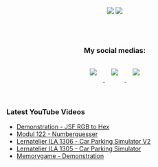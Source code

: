 <div align="center">
    <img style="padding-bottom: 3%" src="https://github-readme-stats.vercel.app/api?username=benjyros&show_icons=true&hide=contribs,prs&cache_seconds=86400&theme=synthwave" />
    <img style="padding-bottom: 3%" src="https://github-readme-stats.vercel.app/api/top-langs/?username=benjyros&layout=compact&theme=radical" />
</div>

<br>
<br>

<div align="center">
    <h3>My social medias:</h1>
    <a href="https://www.youtube.com/channel/UCFp7FoCb2FkXO66FTGx8WzA">
        <img style="padding: 3%" src="https://img.shields.io/badge/YouTube-FF0000?style=for-the-badge&logo=youtube&logoColor=white" />
    </a>
    <a href="https://www.instagram.com/benjyros/">
        <img style="padding: 3%" src="https://img.shields.io/badge/Instagram-E4405F?style=for-the-badge&logo=instagram&logoColor=white" />
    </a>
    <a href="https://twitter.com/benjyros">
        <img style="padding: 3%" src="https://img.shields.io/badge/Twitter-1DA1F2?style=for-the-badge&logo=twitter&logoColor=white" />
    </a>
</div>

<br>
<br>

### Latest YouTube Videos
<!-- YOUTUBE:START -->
- [Demonstration - JSF RGB to Hex](https://www.youtube.com/watch?v=jS86Wj6ncVc)
- [Modul 122 - Numberguesser](https://www.youtube.com/watch?v=alxb1srRYL0)
- [Lernatelier ILA 1306 - Car Parking Simulator V2](https://www.youtube.com/watch?v=TUgpCnKCQtE)
- [Lernatelier ILA 1305  - Car Parking Simulator](https://www.youtube.com/watch?v=Bgnr378WKJc)
- [Memorygame - Demonstration](https://www.youtube.com/watch?v=1YnQmZ3ogQI)
<!-- YOUTUBE:END -->